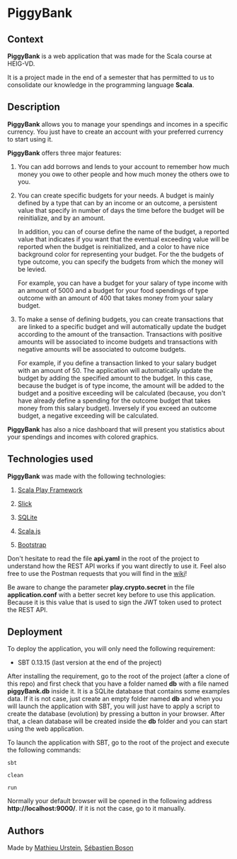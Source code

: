 # PiggyBank

## Context

**PiggyBank** is a web application that was made for the Scala course at HEIG-VD.

It is a project made in the end of a semester that has permitted to us to consolidate our knowledge in the programming language **Scala**.

## Description

**PiggyBank** allows you to manage your spendings and incomes in a specific currency.
You just have to create an account with your preferred currency to start using it.

**PiggyBank** offers three major features:
  
  1. You can add borrows and lends to your account to remember how much money you owe to other people and how much money the others owe to you.
  
  2. You can create specific budgets for your needs. A budget is mainly defined by a type that can by an income or an outcome, a persistent value that specify in number of days the time before the budget will be reinitialize, and by an amount.
     
     In addition, you can of course define the name of the budget, a reported value that indicates if you want that the eventual exceeding value will be reported when the budget is reinitialized, and a color to have nice background color for representing your budget. For the the budgets of type outcome, you can specify the budgets from which the money will be levied.
     
     For example, you can have a budget for your salary of type income with an amount of 5000 and a budget for your food spendings of type outcome with an amount of 400 that takes money from your salary budget.
  
  3. To make a sense of defining budgets, you can create transactions that are linked to a specific budget and will automatically update the budget according to the amount of the transaction. Transactions with positive amounts will be associated to income budgets and transactions with negative amounts will be associated to outcome budgets.
     
     For example, if you define a transaction linked to your salary budget with an amount of 50. The application will automatically update the budget by adding the specified amount to the budget. In this case, because the budget is of type income, the amount will be added to the budget and a positive exceeding will be calculated (because, you don't have already define a spending for the outcome budget that takes money from this salary budget). Inversely if you exceed an outcome budget, a negative exceeding will be calculated.

**PiggyBank** has also a nice dashboard that will present you statistics about your spendings and incomes with colored graphics.

## Technologies used

**PiggyBank** was made with the following technologies:

  1. [Scala Play Framework](https://playframework.com/)
  
  2. [Slick](http://slick.lightbend.com/)
  
  3. [SQLite](https://www.sqlite.org/)
  
  4. [Scala.js](http://www.scala-js.org/)
  
  5. [Bootstrap](http://getbootstrap.com/)

Don't hesitate to read the file **api.yaml** in the root of the project to understand how the REST API works if you want directly to use it.
Feel also free to use the Postman requests that you will find in the [wiki](https://github.com/MathieuUrstein/HEIG.SCALA.Projet/wiki)!

Be aware to change the parameter **play.crypto.secret** in the file **application.conf** with a better secret key before to use this application.
Because it is this value that is used to sign the JWT token used to protect the REST API.

## Deployment

To deploy the application, you will only need the following requirement:
- SBT 0.13.15 (last version at the end of the project)

After installing the requirement, go to the root of the project (after a clone of this repo) and first check that you have a folder named **db** with
a file named **piggyBank.db** inside it. It is a SQLite database that contains some examples data. If it is not case, just create an empty folder named
**db** and when you will launch the application with SBT, you will just have to apply a script to create the database (evolution) by pressing a button
in your browser. After that, a clean database will be created inside the **db** folder and you can start using the web application.

To launch the application with SBT, go to the root of the project and execute the following commands:

`sbt`

`clean`

`run`

Normally your default browser will be opened in the following address **http://localhost:9000/**. If it is not the case, go to it manually.

## Authors

Made by [Mathieu Urstein](https://github.com/MathieuUrstein), 
[Sébastien Boson](https://github.com/sebastie-boson)
